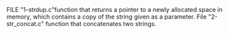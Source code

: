 FILE "1-strdup.c"function that returns a pointer to a newly allocated space in memory, which contains a copy of the string given as a parameter.
File "2-str_concat.c" function that concatenates two strings.
